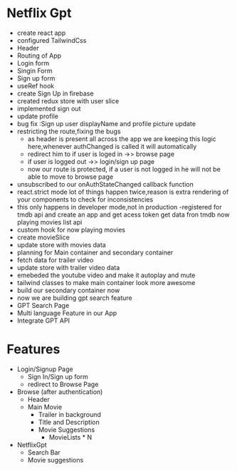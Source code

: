 # Netflix Gpt

- create react app
- configured TailwindCss
- Header
- Routing of App
- Login form
- Singin Form
- Sign up form
- useRef hook
- create Sign Up in firebase
- created redux store with user slice
- implemented sign out
- update profile
- bug fix :Sign up user displayName and profile picture update
- restricting the route,fixing the bugs
  - as header is present all across the app we are keeping this logic here,whenever authChanged is called it will automatically 
  - redirect him to if user is loged in ->> browse page
  - if user is logged out ->> login/sign up page
  - now our route is protected, if a user is not logged in he will not be able to move to browse page
- unsubscribed to our onAuthStateChanged callback function
- react.strict mode lot of things happen twice,reason is extra rendering of your components to check for inconsistencies
- this only happens in developer mode,not in production
-registered for tmdb api and create an app and get acess token
get data fron tmdb now playing movies list api
- custom hook for now playing movies
- create movieSlice
- update store with movies data
- planning for Main container and secondary container
- fetch data for trailer video
- update store with trailer video data
- emebeded the youtube video and make it autoplay and mute
- tailwind classes to make main container look more awesome 
- build our secondary container now
- now we are building gpt search feature
- GPT Search Page
- Multi language Feature in our App
- Integrate GPT API

# Features
 - Login/Signup Page
    - Sign In/Sign up form
    - redirect to Browse Page
 - Browse (after authentication)
    - Header
    - Main Movie
       - Trailer in background
       - Title and Description
       - Movie Suggestions
         - MovieLists * N
  - NetflixGpt
    -  Search Bar
    - Movie suggestions